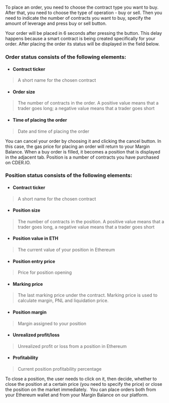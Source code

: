 To place an order, you need to choose the contract type you want to buy. After that, you need to choose the type of operation - buy or sell. Then you need to indicate the number of contracts you want to buy, specify the amount of leverage and press buy or sell button.

Your order will be placed in 6 seconds after pressing the button. This delay happens because a smart contract is being created specifically for your order.
After placing the order its status will be displayed in the field below.

### Order status consists of the following elements:

* #### Contract ticker 
> A short name for the chosen contract

* #### Order size 
>The number of contracts in the order. A positive value means that a trader goes long; a negative value means that a trader goes short

* #### Time of placing the order 
> Date and time of placing the order

You can cancel your order by choosing it and clicking the cancel button. In this case, the gas price for placing an order will return to your Margin Balance.
When a buy order is filled, it becomes a position that is displayed in the adjacent tab.
Position is a number of contracts you have purchased on CDER.IO.

### Position status consists of the following elements:

* #### Contract ticker 
> A short name for the chosen contract

* #### Position size 
> The number of contracts in the position. A positive value means that a trader goes long, a negative value means that a trader goes short

* #### Position value in ETH 
> The current value of your position in Ethereum

* #### Position entry price 
> Price for position opening 

* #### Marking price 
> The last marking price under the contract. Marking price is used to calculate margin, PNL and liquidation price.

* #### Position margin 
> Margin assigned to your position

* #### Unrealized profit/loss 
> Unrealized profit or loss from a position in Ethereum

* #### Profitability 
> Current position profitability percentage

To close a position, the user needs to click on it, then decide, whether to close the position at a certain price (you need to specify the price) or close the position on the market immediately. 
You can place orders both from your Ethereum wallet and from your Margin Balance on our platform.
